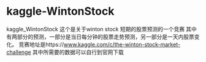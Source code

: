 # kaggle-WintonStock
kaggle_WintonStock
这个是关于winton stock 短期的股票预测的一个竞赛
其中有两部分的预测，一部分是当日每分钟的股票走势预测，另一部分是一天内股票变化。
竞赛地址是https://www.kaggle.com/c/the-winton-stock-market-challenge
其中所需要的数据可以自行到官网下载
